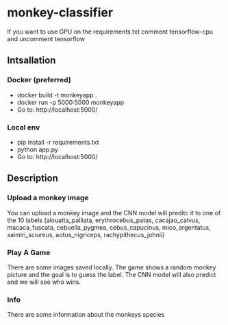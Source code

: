 # monkey-classifier
If you want to use GPU on the requirements.txt comment tensorflow-cpu and uncomment tensorflow

## Intsallation

### Docker (preferred)
* docker build -t monkeyapp .
* docker run -p 5000:5000 monkeyapp
* Go to: http://localhost:5000/

### Local env
* pip install -r requirements.txt
* python app.py
* Go to: http://localhost:5000/

## Description

### Upload a monkey image
You can upload a monkey image and the CNN model will preditc it to one of the 10 labels (alouatta_palliata, erythrocebus_patas, cacajao_calvus, macaca_fuscata, cebuella_pygmea, cebus_capucinus, mico_argentatus, saimiri_sciureus, aotus_nigriceps, rachypithecus_johnii)

### Play A Game
There are some images saved locally. The game shows a random monkey picture and the goal is to guess the label. The CNN model will also predict and we will see who wins.

### Info
There are some information about the monkeys species
